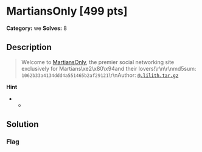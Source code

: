 # MartiansOnly [499 pts]

**Category:** we
**Solves:** 8

## Description
>Welcome to [MartiansOnly](http://martiansonly.net/), the premier social networking site exclusively for Martians\xe2\x80\x94and their lovers!\r\n\r\nmd5sum: `1062b33a4134ddd4a551465b2af29121`\r\nAuthor: [`@.lilith.tar.gz`](https://discord.com/users/1134994415342063656)

**Hint**
* -

## Solution

### Flag

